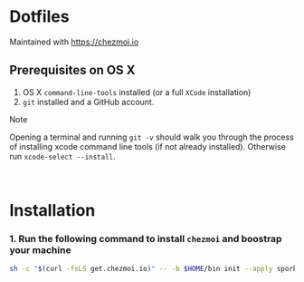# Dotfiles

Maintained with <https://chezmoi.io>

## Prerequisites on OS X

1. OS X `command-line-tools` installed (or a full `XCode` installation)
2. `git` installed and a GitHub account.

> [!NOTE]
> Opening a terminal and running `git -v` should walk you through the
> process of installing xcode command line tools (if not already installed).
> Otherwise run `xcode-select --install`.

<br>

# Installation

### 1. Run the following command to install `chezmoi` and boostrap your machine

```sh
sh -c "$(curl -fsLS get.chezmoi.io)" -- -b $HOME/bin init --apply sporkd
```
